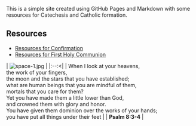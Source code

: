 This is a simple site created using GitHub Pages and Markdown with some resources for Catechesis and Catholic formation.

## Resources

- [Resources for Confirmation](./Confirmation/ResourcesforConfirmation.md)
- [Resources for First Holy Communion](./1stHolyCommunion/Resourcesfor1stHolyCommunion.md)


| ![space-1.jpg](http://www.storywarren.com/wp-content/uploads/2016/09/space-1.jpg) | 
|:--:<| 
| When I look at your heavens, <br> the work of your fingers, <br> the moon and the stars that you have established; <br> what are human beings that you are mindful of them, <br> mortals that you care for them? <br> Yet you have made them a little lower than God, <br> and crowned them with glory and honor. <br> You have given them dominion over the works of your hands; <br> you have put all things under their feet |
|  **Psalm 8:3-4** |